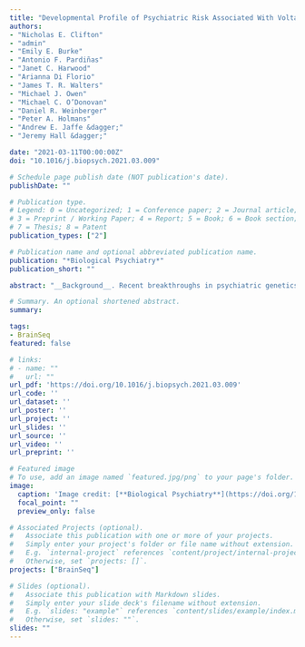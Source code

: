 ```yaml
---
title: "Developmental Profile of Psychiatric Risk Associated With Voltage-Gated Cation Channel Activity"
authors:
- "Nicholas E. Clifton"
- "admin"
- "Emily E. Burke"
- "Antonio F. Pardiñas"
- "Janet C. Harwood"
- "Arianna Di Florio"
- "James T. R. Walters"
- "Michael J. Owen"
- "Michael C. O’Donovan"
- "Daniel R. Weinberger"
- "Peter A. Holmans"
- "Andrew E. Jaffe &dagger;"
- "Jeremy Hall &dagger;"

date: "2021-03-11T00:00:00Z"
doi: "10.1016/j.biopsych.2021.03.009"

# Schedule page publish date (NOT publication's date).
publishDate: ""

# Publication type.
# Legend: 0 = Uncategorized; 1 = Conference paper; 2 = Journal article;
# 3 = Preprint / Working Paper; 4 = Report; 5 = Book; 6 = Book section;
# 7 = Thesis; 8 = Patent
publication_types: ["2"]

# Publication name and optional abbreviated publication name.
publication: "*Biological Psychiatry*"
publication_short: ""

abstract: "__Background__. Recent breakthroughs in psychiatric genetics have implicated biological pathways onto which genetic risk for psychiatric disorders converges. However, these studies do not reveal the developmental time point(s) at which these pathways are relevant. __Methods__. We aimed to determine the relationship between psychiatric risk and developmental gene expression relating to discrete biological pathways. We used postmortem RNA sequencing data (BrainSeq and BrainSpan) from brain tissue at multiple prenatal and postnatal time points, with summary statistics from recent genome-wide association studies of schizophrenia, bipolar disorder, and major depressive disorder. We prioritized gene sets for overall enrichment of association with each disorder and then tested the relationship between the association of their constituent genes with their relative expression at each developmental stage. __Results__. We observed relationships between the expression of genes involved in voltage-gated cation channel activity during early midfetal, adolescence, and early adulthood time points and association with schizophrenia and bipolar disorder, such that genes more strongly associated with these disorders had relatively low expression during early midfetal development and higher expression during adolescence and early adulthood. The relationship with schizophrenia was strongest for the subset of genes related to calcium channel activity, while for bipolar disorder, the relationship was distributed between calcium and potassium channel activity genes. __Conclusions__. Our results indicate periods during development when biological pathways related to the activity of calcium and potassium channels may be most vulnerable to the effects of genetic variants conferring risk for psychiatric disorders. Furthermore, they indicate key time points and potential targets for disorder-specific therapeutic interventions."

# Summary. An optional shortened abstract.
summary:

tags:
- BrainSeq
featured: false

# links:
# - name: ""
#   url: ""
url_pdf: 'https://doi.org/10.1016/j.biopsych.2021.03.009'
url_code: ''
url_dataset: ''
url_poster: ''
url_project: ''
url_slides: ''
url_source: ''
url_video: ''
url_preprint: ''

# Featured image
# To use, add an image named `featured.jpg/png` to your page's folder. 
image:
  caption: 'Image credit: [**Biological Psychiatry**](https://doi.org/10.1016/j.biopsych.2021.03.009)'
  focal_point: ""
  preview_only: false

# Associated Projects (optional).
#   Associate this publication with one or more of your projects.
#   Simply enter your project's folder or file name without extension.
#   E.g. `internal-project` references `content/project/internal-project/index.md`.
#   Otherwise, set `projects: []`.
projects: ["BrainSeq"]

# Slides (optional).
#   Associate this publication with Markdown slides.
#   Simply enter your slide deck's filename without extension.
#   E.g. `slides: "example"` references `content/slides/example/index.md`.
#   Otherwise, set `slides: ""`.
slides: ""
---
```


<!--

{{% callout note %}}
Click the *Cite* button above to demo the feature to enable visitors to import publication metadata into their reference management software.
{{% /callout %}}

{{% callout note %}}
Click the *Slides* button above to demo Academic's Markdown slides feature.
{{% /callout %}}

Supplementary notes can be added here, including [code and math](https://sourcethemes.com/academic/docs/writing-markdown-latex/).
-->